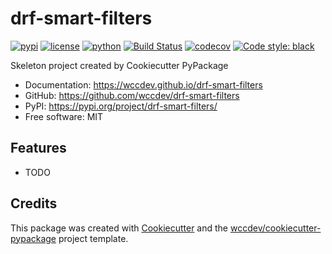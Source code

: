 # drf-smart-filters


[![pypi](https://img.shields.io/pypi/v/drf-smart-filters.svg)](https://pypi.org/project/drf-smart-filters/)
[![license](https://img.shields.io/github/license/wccdev/drf-smart-filters)](https://github.com/wccdev/drf-smart-filters/blob/main/LICENSE)
[![python](https://img.shields.io/pypi/pyversions/drf-smart-filters.svg)](https://pypi.org/project/drf-smart-filters/)
[![Build Status](https://github.com/wccdev/drf-smart-filters/actions/workflows/ci.yml/badge.svg)](https://github.com/wccdev/drf-smart-filters/actions/workflows/ci.yml)
[![codecov](https://codecov.io/gh/wccdev/drf-smart-filters/branch/main/graphs/badge.svg)](https://codecov.io/github/wccdev/drf-smart-filters)
[![Code style: black](https://img.shields.io/badge/code%20style-black-000000.svg)](https://github.com/psf/black)




Skeleton project created by Cookiecutter PyPackage


* Documentation: <https://wccdev.github.io/drf-smart-filters>
* GitHub: <https://github.com/wccdev/drf-smart-filters>
* PyPI: <https://pypi.org/project/drf-smart-filters/>
* Free software: MIT


## Features

* TODO

## Credits

This package was created with [Cookiecutter](https://github.com/wccdev/cookiecutter) and the [wccdev/cookiecutter-pypackage](https://github.com/wccdev/cookiecutter-pypackage) project template.
